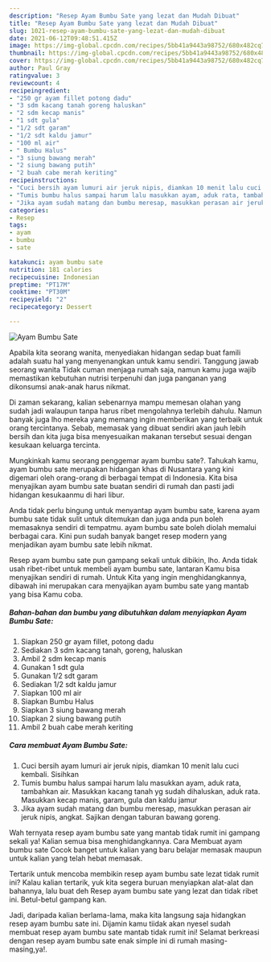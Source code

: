 ```yaml
---
description: "Resep Ayam Bumbu Sate yang lezat dan Mudah Dibuat"
title: "Resep Ayam Bumbu Sate yang lezat dan Mudah Dibuat"
slug: 1021-resep-ayam-bumbu-sate-yang-lezat-dan-mudah-dibuat
date: 2021-06-12T09:48:51.415Z
image: https://img-global.cpcdn.com/recipes/5bb41a9443a98752/680x482cq70/ayam-bumbu-sate-foto-resep-utama.jpg
thumbnail: https://img-global.cpcdn.com/recipes/5bb41a9443a98752/680x482cq70/ayam-bumbu-sate-foto-resep-utama.jpg
cover: https://img-global.cpcdn.com/recipes/5bb41a9443a98752/680x482cq70/ayam-bumbu-sate-foto-resep-utama.jpg
author: Paul Gray
ratingvalue: 3
reviewcount: 4
recipeingredient:
- "250 gr ayam fillet potong dadu"
- "3 sdm kacang tanah goreng haluskan"
- "2 sdm kecap manis"
- "1 sdt gula"
- "1/2 sdt garam"
- "1/2 sdt kaldu jamur"
- "100 ml air"
- " Bumbu Halus"
- "3 siung bawang merah"
- "2 siung bawang putih"
- "2 buah cabe merah keriting"
recipeinstructions:
- "Cuci bersih ayam lumuri air jeruk nipis, diamkan 10 menit lalu cuci kembali. Sisihkan"
- "Tumis bumbu halus sampai harum lalu masukkan ayam, aduk rata, tambahkan air. Masukkan kacang tanah yg sudah dihaluskan, aduk rata. Masukkan kecap manis, garam, gula dan kaldu jamur"
- "Jika ayam sudah matang dan bumbu meresap, masukkan perasan air jeruk nipis, angkat. Sajikan dengan taburan bawang goreng."
categories:
- Resep
tags:
- ayam
- bumbu
- sate

katakunci: ayam bumbu sate 
nutrition: 181 calories
recipecuisine: Indonesian
preptime: "PT17M"
cooktime: "PT30M"
recipeyield: "2"
recipecategory: Dessert

---
```



![Ayam Bumbu Sate](https://img-global.cpcdn.com/recipes/5bb41a9443a98752/680x482cq70/ayam-bumbu-sate-foto-resep-utama.jpg)

Apabila kita seorang wanita, menyediakan hidangan sedap buat famili adalah suatu hal yang menyenangkan untuk kamu sendiri. Tanggung jawab seorang  wanita Tidak cuman menjaga rumah saja, namun kamu juga wajib memastikan kebutuhan nutrisi terpenuhi dan juga panganan yang dikonsumsi anak-anak harus nikmat.

Di zaman  sekarang, kalian sebenarnya mampu memesan olahan yang sudah jadi walaupun tanpa harus ribet mengolahnya terlebih dahulu. Namun banyak juga lho mereka yang memang ingin memberikan yang terbaik untuk orang tercintanya. Sebab, memasak yang dibuat sendiri akan jauh lebih bersih dan kita juga bisa menyesuaikan makanan tersebut sesuai dengan kesukaan keluarga tercinta. 



Mungkinkah kamu seorang penggemar ayam bumbu sate?. Tahukah kamu, ayam bumbu sate merupakan hidangan khas di Nusantara yang kini digemari oleh orang-orang di berbagai tempat di Indonesia. Kita bisa menyajikan ayam bumbu sate buatan sendiri di rumah dan pasti jadi hidangan kesukaanmu di hari libur.

Anda tidak perlu bingung untuk menyantap ayam bumbu sate, karena ayam bumbu sate tidak sulit untuk ditemukan dan juga anda pun boleh memasaknya sendiri di tempatmu. ayam bumbu sate boleh diolah memalui berbagai cara. Kini pun sudah banyak banget resep modern yang menjadikan ayam bumbu sate lebih nikmat.

Resep ayam bumbu sate pun gampang sekali untuk dibikin, lho. Anda tidak usah ribet-ribet untuk membeli ayam bumbu sate, lantaran Kamu bisa menyajikan sendiri di rumah. Untuk Kita yang ingin menghidangkannya, dibawah ini merupakan cara menyajikan ayam bumbu sate yang mantab yang bisa Kamu coba.

<!--inarticleads1-->

##### Bahan-bahan dan bumbu yang dibutuhkan dalam menyiapkan Ayam Bumbu Sate:

1. Siapkan 250 gr ayam fillet, potong dadu
1. Sediakan 3 sdm kacang tanah, goreng, haluskan
1. Ambil 2 sdm kecap manis
1. Gunakan 1 sdt gula
1. Gunakan 1/2 sdt garam
1. Sediakan 1/2 sdt kaldu jamur
1. Siapkan 100 ml air
1. Siapkan  Bumbu Halus
1. Siapkan 3 siung bawang merah
1. Siapkan 2 siung bawang putih
1. Ambil 2 buah cabe merah keriting




<!--inarticleads2-->

##### Cara membuat Ayam Bumbu Sate:

1. Cuci bersih ayam lumuri air jeruk nipis, diamkan 10 menit lalu cuci kembali. Sisihkan
1. Tumis bumbu halus sampai harum lalu masukkan ayam, aduk rata, tambahkan air. Masukkan kacang tanah yg sudah dihaluskan, aduk rata. Masukkan kecap manis, garam, gula dan kaldu jamur
1. Jika ayam sudah matang dan bumbu meresap, masukkan perasan air jeruk nipis, angkat. Sajikan dengan taburan bawang goreng.




Wah ternyata resep ayam bumbu sate yang mantab tidak rumit ini gampang sekali ya! Kalian semua bisa menghidangkannya. Cara Membuat ayam bumbu sate Cocok banget untuk kalian yang baru belajar memasak maupun untuk kalian yang telah hebat memasak.

Tertarik untuk mencoba membikin resep ayam bumbu sate lezat tidak rumit ini? Kalau kalian tertarik, yuk kita segera buruan menyiapkan alat-alat dan bahannya, lalu buat deh Resep ayam bumbu sate yang lezat dan tidak ribet ini. Betul-betul gampang kan. 

Jadi, daripada kalian berlama-lama, maka kita langsung saja hidangkan resep ayam bumbu sate ini. Dijamin kamu tiidak akan nyesel sudah membuat resep ayam bumbu sate mantab tidak rumit ini! Selamat berkreasi dengan resep ayam bumbu sate enak simple ini di rumah masing-masing,ya!.

